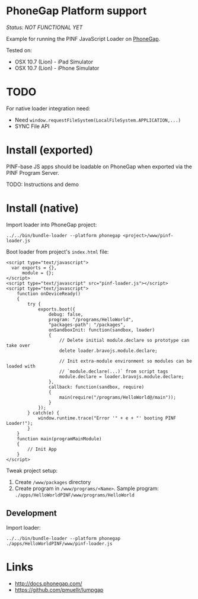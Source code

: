 PhoneGap Platform support
=========================

*Status: NOT FUNCTIONAL YET*

Example for running the PINF JavaScript Loader on [PhoneGap](http://www.phonegap.com/).

Tested on:

  * OSX 10.7 (Lion) - iPad Simulator
  * OSX 10.7 (Lion) - iPhone Simulator

TODO
====

For native loader integration need:

  * Need `window.requestFileSystem(LocalFileSystem.APPLICATION,...)`
  * SYNC File API


Install (exported)
==================

PINF-base JS apps should be loadable on PhoneGap when exported via the PINF Program Server.

TODO: Instructions and demo


Install (native)
================
    
Import loader into PhoneGap project:

    ../../bin/bundle-loader --platform phonegap <project>/www/pinf-loader.js

Boot loader from project's `index.html` file:
    
    <script type="text/javascript">
      var exports = {},
          module = {};
    </script>
    <script type="text/javascript" src="pinf-loader.js"></script> 
    <script type="text/javascript"> 
        function onDeviceReady()
        {
            try {
                exports.boot({
                    debug: false,
                    program: "/programs/HelloWorld",
                    "packages-path": "/packages",
                    onSandboxInit: function(sandbox, loader)
                    {
                        // Delete initial module.declare so prototype can take over
                        delete loader.bravojs.module.declare;

                        // Init extra-module environment so modules can be loaded with
                        // `module.declare(...)` from script tags
                        module.declare = loader.bravojs.module.declare;
                    },
                    callback: function(sandbox, require)
                    {
                        main(require("/programs/HelloWorld@/main"));
                    }
                });
            } catch(e) {
                window.runtime.trace("Error '" + e + "' booting PINF Loader!");
            }
        }  
        function main(programMainModule)
        {
            // Init App
        }
    </script>

Tweak project setup:

  1. Create `/www/packages` directory
  2. Create program in `/www/programs/<Name>`. Sample program: `./apps/HelloWorldPINF/www/programs/HelloWorld`


Development
-----------

Import loader:

    ../../bin/bundle-loader --platform phonegap ./apps/HelloWorldPINF/www/pinf-loader.js


Links
=====

  * http://docs.phonegap.com/
  * https://github.com/pmuellr/lumpgap
  
